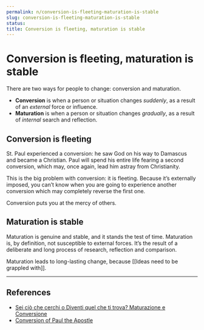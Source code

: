 ```yaml
---
permalink: n/conversion-is-fleeting-maturation-is-stable
slug: conversion-is-fleeting-maturation-is-stable
status: 
title: Conversion is fleeting, maturation is stable
---
```

# Conversion is fleeting, maturation is stable

There are two ways for people to change: conversion and maturation.

- **Conversion** is when a person or situation changes _suddenly_, as a result of an _external_ force or influence.
- **Maturation** is when a person or situation changes _gradually_, as a result of _internal_ search and reflection.

## Conversion is fleeting

 St. Paul experienced a conversion: he saw God on his way to Damascus and became a Christian. Paul will spend his entire life fearing a second conversion, which may, once again, lead him astray from Christianity.

 This is the big problem with conversion: it is fleeting. Because it’s externally imposed, you can’t know when you are going to experience another conversion which may completely reverse the first one.

 Conversion puts you at the mercy of others.

## Maturation is stable

Maturation is genuine and stable, and it stands the test of time. Maturation is, by definition, not susceptible to external forces. It’s the result of a deliberate and long process of research, reflection and comparison.

Maturation leads to long-lasting change, because [[Ideas need to be grappled with]].

---

## References

- [Sei ciò che cerchi o Diventi quel che ti trova? Maturazione e Conversione](https://www.youtube.com/watch?v=30fCgQ_cGWs&ab_channel=RickDuFer)
- [Conversion of Paul the Apostle](https://en.wikipedia.org/wiki/Conversion_of_Paul_the_Apostle)
